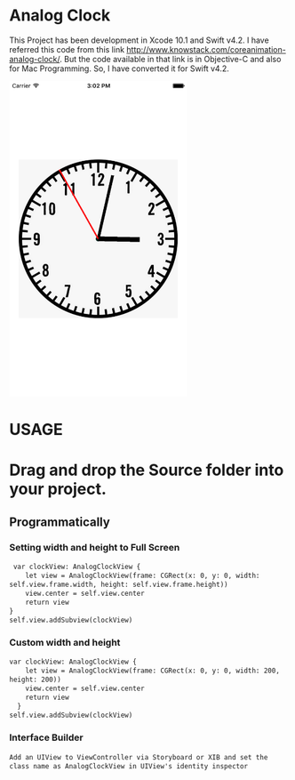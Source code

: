 # Analog Clock
This Project has been development in Xcode 10.1 and Swift v4.2. I have referred this code from this link http://www.knowstack.com/coreanimation-analog-clock/. 
But the code available in that link is in Objective-C and also for Mac Programming. So, I have converted it for Swift v4.2.

<img src="https://github.com/boominadhaprakash/AnalogClock/blob/master/AnalogClock/clock.png" width="320" height="568" title="Sample Screenshot">

# USAGE
# Drag and drop the Source folder into your project.

## Programmatically
   ### Setting width and height to Full Screen
	 var clockView: AnalogClockView {
   		let view = AnalogClockView(frame: CGRect(x: 0, y: 0, width: self.view.frame.width, height: self.view.frame.height))
   		view.center = self.view.center
   		return view
   	}
   	self.view.addSubview(clockView)
		
   ### Custom width and height
   	var clockView: AnalogClockView {
        let view = AnalogClockView(frame: CGRect(x: 0, y: 0, width: 200, height: 200))
        view.center = self.view.center
        return view
      }
   	self.view.addSubview(clockView)
      
### Interface Builder
    Add an UIView to ViewController via Storyboard or XIB and set the class name as AnalogClockView in UIView's identity inspector
